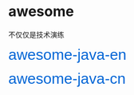 # awesome
不仅仅是技术演练

<a style="color:#0366d6;font-family:Tahoma,Helvetica;font-size:30px;text-decoration:none" href="https://github.com/akullpp/awesome-java">awesome-java-en</a>

<a style="color:#0366d6;font-family:Tahoma,Helvetica;font-size:30px;text-decoration:none" href="https://github.com/jobbole/awesome-java-cn">awesome-java-cn</a>